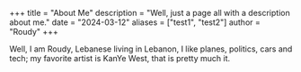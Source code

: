 +++
title = "About Me"
description = "Well, just a page all with a description about me."
date = "2024-03-12"
aliases = ["test1", "test2"]
author = "Roudy"
+++

Well, I am Roudy, Lebanese living in Lebanon, I like planes, politics, cars and tech; my favorite artist is KanYe West, that is pretty much it.
